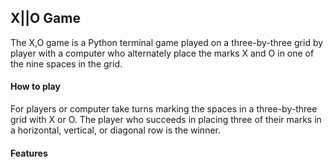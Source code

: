 ## X||O Game
The X,O game is a Python terminal game played on a three-by-three grid by player with a computer
who alternately place the marks X and O in one of the nine spaces in the grid.



#### How to play
For players or computer take turns marking the spaces in a three-by-three grid with X or O. 
The player who succeeds in placing three of their marks in a horizontal, vertical, or diagonal row is the winner.

#### Features